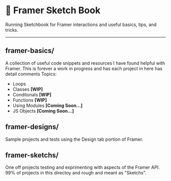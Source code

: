 # 📐 Framer Sketch Book

Running Sketchbook for Framer interactions and useful basics, tips, and tricks.

---------

## framer-basics/
A collection of useful code snippets and resources I have found helpful with Framer. This is forever a work in progress and has each project in here has detail comments
Topics:
- Loops
- Classes **[WIP]**
- Conditonals **[WIP]**
- Functions **[WIP]**
- Using Modules **[Coming Soon...]**
- JS Objects **[Coming Soon...]**


## framer-designs/
Sample projects and tests using the Design tab portion of Framer.


## framer-sketchs/
One off projects testing and exprimenting with aspects of the Framer API. 99% of projects in this directoy and rough and meant as "Sketchs".
